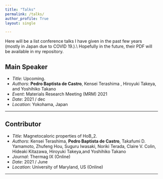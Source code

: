 ```yaml
---
title: "Talks"
permalink: /talks/
author_profile: True
layout: single

---
```

Here will be a list conference talks I have given in the past few years (mostly in Japan due to COVID 19.).\\
Hopefully in the future, their PDF will be available in my repository.

## Main Speaker

* _Title_: Upcoming.
* _Authors_: **Pedro Baptista de Castro**, Kensei Terashima , Hiroyuki Takeya, and  Yoshihiko Takano
* _Event_: Materials Research Meeting (MRM) 2021 
* _Date_: 2021 / dec
* _Location_: Yokohama, Japan


---
## Contributor

* _Title_: Magnetocaloric properties of HoB$\_{2}$.
* _Authors_:  Kensei Terashima, **Pedro Baptista de Castro**, Takafumi D. Yamamoto, Zhufeng Hou, Suguru Iwasaki, Noriki Terada, Claire V. Colin, Hideaki Kitazawa, Hiroyuki Takeya,and Yoshihiko Takano
* _Journal_: Thermag IX (Online)
* _Date_: 2021 / June
* _Location_: University of Maryland, US (Online)

---